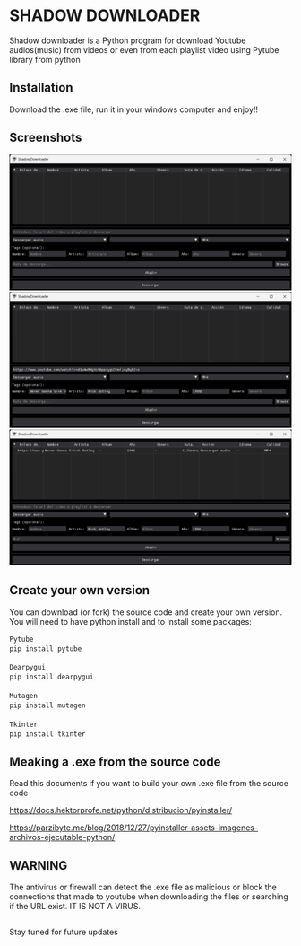 
# SHADOW DOWNLOADER

Shadow downloader is a Python program for download Youtube audios(music) from videos or even from each playlist video using Pytube library from python

## Installation

Download the .exe file, run it in your windows computer and enjoy!!

## Screenshots

![Alt text](https://github.com/yo525/Youtube_Dowloader/blob/main/screenshots/main_window.png "main_window.png")
![Alt text](https://github.com/yo525/Youtube_Dowloader/blob/main/screenshots/new_song.png "new_song.png")
![Alt text](https://github.com/yo525/Youtube_Dowloader/blob/main/screenshots/song_added.png "song_added.png")

## Create your own version
You can download (or fork) the source code and create your own version.
You will need to have python install and to install some packages:

```bash
Pytube
pip install pytube

Dearpygui
pip install dearpygui

Mutagen
pip install mutagen

Tkinter
pip install tkinter
```

## Meaking a .exe from the source code
Read this documents if you want to build your own .exe file from the source code

<https://docs.hektorprofe.net/python/distribucion/pyinstaller/>

<https://parzibyte.me/blog/2018/12/27/pyinstaller-assets-imagenes-archivos-ejecutable-python/>

## WARNING
The antivirus or firewall can detect the .exe file as malicious or block the connections that made to youtube when downloading the files or searching if the URL exist. IT IS NOT A VIRUS.

##
Stay tuned for future updates
